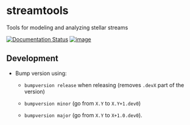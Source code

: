 # streamtools
Tools for modeling and analyzing stellar streams

[![Documentation Status](https://readthedocs.org/projects/streamtools/badge/?version=latest)](https://streamtools.readthedocs.io/en/latest/?badge=latest)
[![image](http://img.shields.io/pypi/v/streamtools.svg)](https://pypi.python.org/pypi/streamtools/)


## Development

* Bump version using:

  * ``bumpversion release`` when releasing (removes ``.devX`` part of
     the version)

  * ``bumpversion minor`` (go from ``X.Y`` to ``X.Y+1.dev0``)

  * ``bumpversion major`` (go from ``X.Y`` to ``X+1.0.dev0``).

